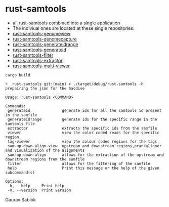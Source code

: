 # rust-samtools
 - all rust-samtools combined into a single application
 - The indiviual ones are located at these single repositories: 
 - [rust-samtools-genomeview](https://github.com/applicativesystem/rust-samtools-genomeview)
 - [rust-samtools-genomecapture](https://github.com/applicativesystem/rust-samtools-genomecapture)
 - [rust-samtools-generateidrange](https://github.com/applicativesystem/rust-samtools-generateid-range)
 - [rust-samtools-generateid](https://github.com/applicativesystem/rust-samtools-generateid)
 - [rust-samtools-filter](https://github.com/applicativesystem/rust-samtools-filter)
 - [rust-samtools-extractor](https://github.com/applicativesystem/rust-samtools-extractor)
 - [rust-samtools-multi-viewer](https://github.com/applicativesystem/rust-samtools-multi-viewer)

 ```
 cargo build
 ```
 
 ```
 ➜  rust-samtools git:(main) ✗ ./target/debug/rust-samtools -h
 prepairing the json for the bacdive

 Usage: rust-samtools <COMMAND>

 Commands:
  generateid              generate ids for all the samtools id present in the samfile
  generateidrange         generate ids for the specific range in the samtools file
  extractor               extracts the specific ids from the samfile
  viewer                  view the color coded reads for the specific region
  tag-viewer              view the colour coded regions for the tags
  sam-up-down-align-view  upstream and downstream regions,prankaligner and visualization of the alignments
  sam-up-down-align       allows for the extraction of the upstream and downstream regions from the samfile
  filter                  allows for the filtering of the samfile
  help                    Print this message or the help of the given subcommand(s)

 Options:
  -h, --help     Print help
  -V, --version  Print version

 ``` 

 Gaurav Sablok
